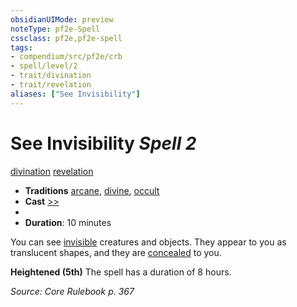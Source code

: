 ```yaml
---
obsidianUIMode: preview
noteType: pf2e-Spell
cssclass: pf2e,pf2e-spell
tags:
- compendium/src/pf2e/crb
- spell/level/2
- trait/divination
- trait/revelation
aliases: ["See Invisibility"]
---
```

# See Invisibility *Spell 2*   
[divination](rules/traits/divination.md "Divination School Trait")  [revelation](rules/traits/revelation.md "Revelation Effect Trait")  

- **Traditions** [arcane](rules/traits/arcane.md "Arcane Tradition Trait"), [divine](rules/traits/divine.md "Divine Tradition Trait"), [occult](rules/traits/occult.md "Occult Tradition Trait")
- **Cast** [>>](rules/core-rulebook/chapter-9-playing-the-game.md#Actions "Two-Action") 
- 
- **Duration**: 10 minutes

You can see [invisible](rules/conditions.md#Invisible) creatures and objects. They appear to you as translucent shapes, and they are [concealed](rules/conditions.md#Concealed) to you.

**Heightened (5th)** The spell has a duration of 8 hours.

*Source: Core Rulebook p. 367*